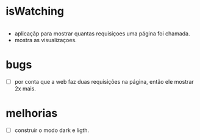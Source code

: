 # isWatching

<img src="https://user-images.githubusercontent.com/71097744/173193360-b57a3990-a345-4592-8222-461da3df4bcc.gif" alt="" />

- aplicaçãp para mostrar quantas requisiçoes uma página foi chamada.
- mostra as visualizaçoes.

# bugs
 - [ ] por conta que a web faz duas requisições na página, então ele mostrar 2x mais.
 
# melhorias 
 - [ ] construir o modo dark e ligth.
